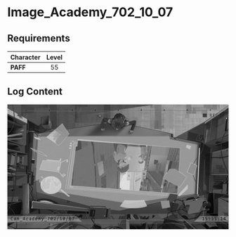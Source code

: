 # Image_Academy_702_10_07
## Requirements
|Character|Level|
|---------|:---:|
|**PAFF** | 55  |

## Log Content
![pos2401_19201280.png](./attachments/pos2401_19201280.png)
